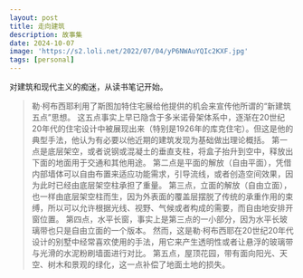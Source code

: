 ```yaml
---
layout: post
title: 走向建筑
description: 故事集
date: 2024-10-07
image: 'https://s2.loli.net/2022/07/04/yP6NWAuYQIc2KXF.jpg'
tags: [personal]
---
```


对建筑和现代主义的痴迷，从读书笔记开始。

> 勒·柯布西耶利用了斯图加特住宅展给他提供的机会来宣传他所谓的“新建筑五点”思想。
这五点事实上早已隐含于多米诺骨架体系中，逐渐在20世纪20年代的住宅设计中被展现出来（特别是1926年的库克住宅）。但这是他的典型手法，他认为有必要以他近期的建筑发现为基础做出理论概括。
> 第一点是底层架空，或者说钢或混凝土的垂直支柱，将盒子抬升到空中，释放出下面的地面用于交通和其他用途。
> 第二点是平面的解放（自由平面），凭借内部墙体可以自由布置来适应功能需求，引导流线，或者创造空间效果，因为此时已经由底层架空柱承担了重量。
> 第三点，立面的解放（自由立面），也一样由底层架空柱而生，因为外表面的覆盖层摆脱了传统的承重作用的束缚，所以可以允许根据光线、视野、气候或者构成的需要，而自由地安排开窗位置。
> 第四点，水平长窗，事实上是第三点的一小部分，因为水平长玻璃带也只是自由立面的一个版本。
然而，这是勒·柯布西耶在20世纪20年代设计的别墅中经常喜欢使用的手法，用它来产生透明性或者让悬浮的玻璃带与光滑的水泥粉刷墙面进行对比。
> 第五点，屋顶花园，带有面向阳光、天空、树木和景观的绿化，这一点补偿了地面土地的损失。
